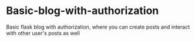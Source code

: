 # Basic-blog-with-authorization
Basic flask blog with authorization, where you can create posts and interact with other user's posts as well
